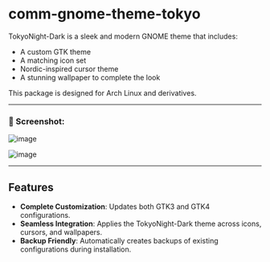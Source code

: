# comm-gnome-theme-tokyo


TokyoNight-Dark is a sleek and modern GNOME theme that includes:
- A custom GTK theme
- A matching icon set
- Nordic-inspired cursor theme
- A stunning wallpaper to complete the look

This package is designed for Arch Linux and derivatives.

---

### 🎨 Screenshot:

![image](https://github.com/user-attachments/assets/13f239c2-cf2e-46e2-8149-8f076b3a1f82)


![image](https://github.com/user-attachments/assets/3d628d7e-4284-4d3c-ac43-850fb33da8e5)


---
## Features

- **Complete Customization**: Updates both GTK3 and GTK4 configurations.
- **Seamless Integration**: Applies the TokyoNight-Dark theme across icons, cursors, and wallpapers.
- **Backup Friendly**: Automatically creates backups of existing configurations during installation.

